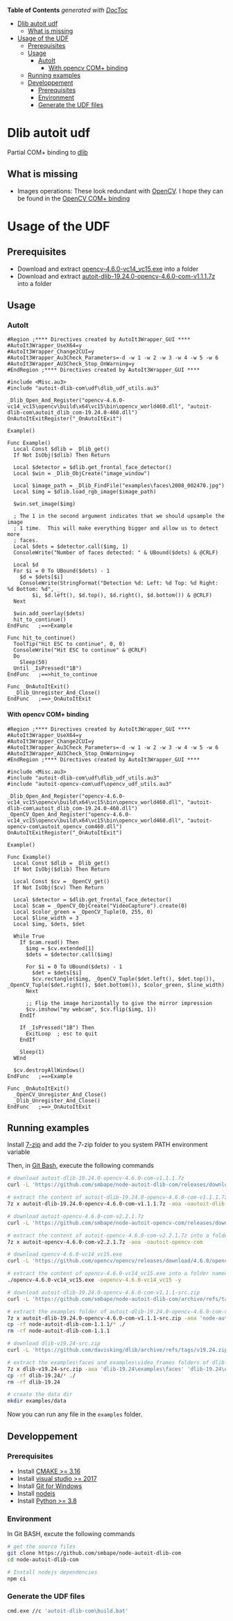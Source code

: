 <!-- START doctoc generated TOC please keep comment here to allow auto update -->
<!-- DON'T EDIT THIS SECTION, INSTEAD RE-RUN doctoc TO UPDATE -->
**Table of Contents**  *generated with [DocToc](https://github.com/thlorenz/doctoc)*

- [Dlib autoit udf](#dlib-autoit-udf)
  - [What is missing](#what-is-missing)
- [Usage of the UDF](#usage-of-the-udf)
  - [Prerequisites](#prerequisites)
  - [Usage](#usage)
    - [AutoIt](#autoit)
      - [With opencv COM+ binding](#with-opencv-com-binding)
  - [Running examples](#running-examples)
  - [Developpement](#developpement)
    - [Prerequisites](#prerequisites-1)
    - [Environment](#environment)
    - [Generate the UDF files](#generate-the-udf-files)

<!-- END doctoc generated TOC please keep comment here to allow auto update -->

# Dlib autoit udf

Partial COM+ binding to [dlib](http://dlib.net/)

## What is missing
  - Images operations: These look redundant with [OpenCV](https://opencv.org/). I hope they can be found in the [OpenCV COM+ binding](https://github.com/smbape/node-autoit-dlib-com)

# Usage of the UDF

## Prerequisites

  - Download and extract [opencv-4.6.0-vc14_vc15.exe](https://sourceforge.net/projects/opencvlibrary/files/4.6.0/opencv-4.6.0-vc14_vc15.exe/download) into a folder
  - Download and extract [autoit-dlib-19.24.0-opencv-4.6.0-com-v1.1.1.7z](https://github.com/smbape/node-autoit-dlib-com/releases/download/v1.1.1/autoit-dlib-19.24.0-opencv-4.6.0-com-v1.1.1.7z) into a folder

## Usage

### AutoIt

```autoit
#Region ;**** Directives created by AutoIt3Wrapper_GUI ****
#AutoIt3Wrapper_UseX64=y
#AutoIt3Wrapper_Change2CUI=y
#AutoIt3Wrapper_Au3Check_Parameters=-d -w 1 -w 2 -w 3 -w 4 -w 5 -w 6
#AutoIt3Wrapper_AU3Check_Stop_OnWarning=y
#EndRegion ;**** Directives created by AutoIt3Wrapper_GUI ****

#include <Misc.au3>
#include "autoit-dlib-com\udf\dlib_udf_utils.au3"

_Dlib_Open_And_Register("opencv-4.6.0-vc14_vc15\opencv\build\x64\vc15\bin\opencv_world460.dll", "autoit-dlib-com\autoit_dlib_com-19.24.0-460.dll")
OnAutoItExitRegister("_OnAutoItExit")

Example()

Func Example()
  Local Const $dlib = _Dlib_get()
  If Not IsObj($dlib) Then Return

  Local $detector = $dlib.get_frontal_face_detector()
  Local $win = _Dlib_ObjCreate("image_window")

  Local $image_path = _Dlib_FindFile("examples\faces\2008_002470.jpg")
  Local $img = $dlib.load_rgb_image($image_path)

  $win.set_image($img)

  ; The 1 in the second argument indicates that we should upsample the image
  ; 1 time.  This will make everything bigger and allow us to detect more
  ; faces.
  Local $dets = $detector.call($img, 1)
  ConsoleWrite("Number of faces detected: " & UBound($dets) & @CRLF)

  Local $d
  For $i = 0 To UBound($dets) - 1
    $d = $dets[$i]
    ConsoleWrite(StringFormat("Detection %d: Left: %d Top: %d Right: %d Bottom: %d", _
        $i, $d.left(), $d.top(), $d.right(), $d.bottom()) & @CRLF)
  Next

  $win.add_overlay($dets)
  hit_to_continue()
EndFunc   ;==>Example

Func hit_to_continue()
  ToolTip("Hit ESC to continue", 0, 0)
  ConsoleWrite("Hit ESC to continue" & @CRLF)
  Do
    Sleep(50)
  Until _IsPressed("1B")
EndFunc   ;==>hit_to_continue

Func _OnAutoItExit()
  _Dlib_Unregister_And_Close()
EndFunc   ;==>_OnAutoItExit
```

#### With opencv COM+ binding

```autoit
#Region ;**** Directives created by AutoIt3Wrapper_GUI ****
#AutoIt3Wrapper_UseX64=y
#AutoIt3Wrapper_Change2CUI=y
#AutoIt3Wrapper_Au3Check_Parameters=-d -w 1 -w 2 -w 3 -w 4 -w 5 -w 6
#AutoIt3Wrapper_AU3Check_Stop_OnWarning=y
#EndRegion ;**** Directives created by AutoIt3Wrapper_GUI ****

#include <Misc.au3>
#include "autoit-dlib-com\udf\dlib_udf_utils.au3"
#include "autoit-opencv-com\udf\opencv_udf_utils.au3"

_Dlib_Open_And_Register("opencv-4.6.0-vc14_vc15\opencv\build\x64\vc15\bin\opencv_world460.dll", "autoit-dlib-com\autoit_dlib_com-19.24.0-460.dll")
_OpenCV_Open_And_Register("opencv-4.6.0-vc14_vc15\opencv\build\x64\vc15\bin\opencv_world460.dll", "autoit-opencv-com\autoit_opencv_com460.dll")
OnAutoItExitRegister("_OnAutoItExit")

Example()

Func Example()
  Local Const $dlib = _Dlib_get()
  If Not IsObj($dlib) Then Return

  Local Const $cv = _OpenCV_get()
  If Not IsObj($cv) Then Return

  Local $detector = $dlib.get_frontal_face_detector()
  Local $cam = _OpenCV_ObjCreate("VideoCapture").create(0)
  Local $color_green = _OpenCV_Tuple(0, 255, 0)
  Local $line_width = 3
  Local $img, $dets, $det

  While True
    If $cam.read() Then
      $img = $cv.extended[1]
      $dets = $detector.call($img)

      For $i = 0 To UBound($dets) - 1
        $det = $dets[$i]
        $cv.rectangle($img, _OpenCV_Tuple($det.left(), $det.top()), _OpenCV_Tuple($det.right(), $det.bottom()), $color_green, $line_width)
      Next

      ;; Flip the image horizontally to give the mirror impression
      $cv.imshow("my webcam", $cv.flip($img, 1))
    EndIf

    If _IsPressed("1B") Then
      ExitLoop  ; esc to quit
    EndIf

    Sleep(1)
  WEnd

  $cv.destroyAllWindows()
EndFunc   ;==>Example

Func _OnAutoItExit()
  _OpenCV_Unregister_And_Close()
  _Dlib_Unregister_And_Close()
EndFunc   ;==>_OnAutoItExit
```

## Running examples

Install [7-zip](https://www.7-zip.org/download.html) and add the 7-zip folder to you system PATH environment variable

Then, in [Git Bash](https://gitforwindows.org/), execute the following commands

```sh
# download autoit-dlib-19.24.0-opencv-4.6.0-com-v1.1.1.7z
curl -L 'https://github.com/smbape/node-autoit-dlib-com/releases/download/v1.1.1/autoit-dlib-19.24.0-opencv-4.6.0-com-v1.1.1.7z' -o autoit-dlib-19.24.0-opencv-4.6.0-com-v1.1.1.7z

# extract the content of autoit-dlib-19.24.0-opencv-4.6.0-com-v1.1.1.7z into a folder named autoit-dlib-com
7z x autoit-dlib-19.24.0-opencv-4.6.0-com-v1.1.1.7z -aoa -oautoit-dlib-com

# download autoit-opencv-4.6.0-com-v2.2.1.7z
curl -L 'https://github.com/smbape/node-autoit-opencv-com/releases/download/v2.2.1/autoit-opencv-4.6.0-com-v2.2.1.7z' -o autoit-opencv-4.6.0-com-v2.2.1.7z

# extract the content of autoit-opencv-4.6.0-com-v2.2.1.7z into a folder named autoit-opencv-com
7z x autoit-opencv-4.6.0-com-v2.2.1.7z -aoa -oautoit-opencv-com

# download opencv-4.6.0-vc14_vc15.exe
curl -L 'https://github.com/opencv/opencv/releases/download/4.6.0/opencv-4.6.0-vc14_vc15.exe' -o opencv-4.6.0-vc14_vc15.exe

# extract the content of opencv-4.6.0-vc14_vc15.exe into a folder named opencv-4.6.0-vc14_vc15
./opencv-4.6.0-vc14_vc15.exe -oopencv-4.6.0-vc14_vc15 -y

# download autoit-dlib-19.24.0-opencv-4.6.0-com-v1.1.1-src.zip
curl -L 'https://github.com/smbape/node-autoit-dlib-com/archive/refs/tags/v1.1.1.zip' -o autoit-dlib-19.24.0-opencv-4.6.0-com-v1.1.1-src.zip

# extract the examples folder of autoit-dlib-19.24.0-opencv-4.6.0-com-v1.1.1-src.zip
7z x autoit-dlib-19.24.0-opencv-4.6.0-com-v1.1.1-src.zip -aoa 'node-autoit-dlib-com-1.1.1\examples'
cp -rf node-autoit-dlib-com-1.1.1/* ./
rm -rf node-autoit-dlib-com-1.1.1

# download dlib-v19.24-src.zip
curl -L 'https://github.com/davisking/dlib/archive/refs/tags/v19.24.zip' -o dlib-v19.24-src.zip

# extract the examples\faces and examples\video_frames folders of dlib-v19.24-src.zip
7z x dlib-v19.24-src.zip -aoa 'dlib-19.24\examples\faces' 'dlib-19.24\examples\video_frames'
cp -rf dlib-19.24/* ./
rm -rf dlib-19.24

# create the data dir
mkdir examples/data
```

Now you can run any file in the `examples` folder.

## Developpement

### Prerequisites

  - Install [CMAKE >= 3.16](https://cmake.org/download/)
  - Install [visual studio >= 2017](https://visualstudio.microsoft.com/vs/community/)
  - Install [Git for Windows](https://gitforwindows.org/)
  - Install [nodejs](https://nodejs.org/en/download/)
  - Install [Python >= 3.8](https://www.python.org/downloads/)

### Environment

In Git BASH, excute the following commands

```sh
# get the source files
git clone https://github.com/smbape/node-autoit-dlib-com
cd node-autoit-dlib-com

# Install nodejs dependencies
npm ci
```

### Generate the UDF files

```sh
cmd.exe //c 'autoit-dlib-com\build.bat'
```

